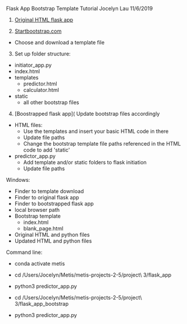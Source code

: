 Flask App Bootstrap Template Tutorial
Jocelyn Lau
11/6/2019


1. [Original HTML flask app](https://github.com/jocelynlau/metis-projects-2-5/tree/master/project%203/flask_app)

2. [Startbootstrap.com](https://startbootstrap.com/)
- Choose and download a template file

3. Set up folder structure:
- initiator_app.py
- index.html
- templates
    - predictor.html
    - calculator.html
- static
    - all other bootstrap files

4. [Boostrapped flask app](
Update bootstrap files accordingly
- HTML files:
    - Use the templates and insert your basic HTML code in there
    - Update file paths
    - Change the bootstrap template file paths referenced in the HTML code to add 'static'
- predictor_app.py
    - Add template and/or static folders to flask initiation
    - Update file paths


Windows:
- Finder to template download
- Finder to original flask app
- Finder to bootstrapped flask app
- local browser path
- Bootstrap template
    - index.html
    - blank_page.html
- Original HTML and python files
- Updated HTML and python files

Command line:
- conda activate metis
- cd /Users/Jocelyn/Metis/metis-projects-2-5/project\ 3/flask_app 
- python3 predictor_app.py

- cd /Users/Jocelyn/Metis/metis-projects-2-5/project\ 3/flask_app_bootstrap 
- python3 predictor_app.py
